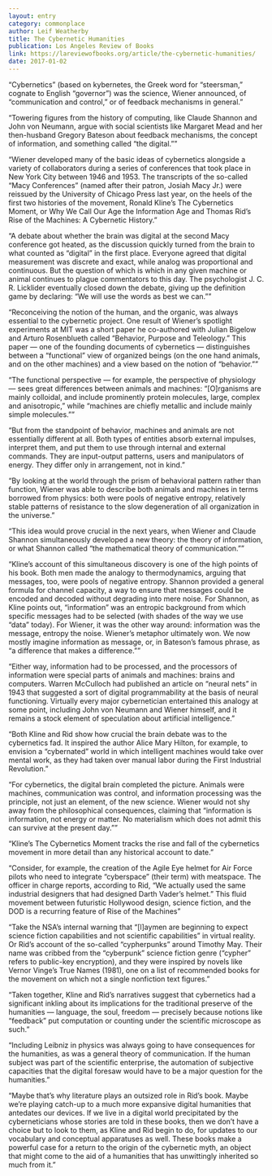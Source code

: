 ```yaml
---
layout: entry
category: commonplace
author: Leif Weatherby
title: The Cybernetic Humanities
publication: Los Angeles Review of Books
link: https://lareviewofbooks.org/article/the-cybernetic-humanities/
date: 2017-01-02
---
```


“Cybernetics” (based on kybernetes, the Greek word for “steersman,” cognate to English “governor”) was the science, Wiener announced, of “communication and control,” or of feedback mechanisms in general.”

“Towering figures from the history of computing, like Claude Shannon and John von Neumann, argue with social scientists like Margaret Mead and her then-husband Gregory Bateson about feedback mechanisms, the concept of information, and something called “the digital.””

“Wiener developed many of the basic ideas of cybernetics alongside a variety of collaborators during a series of conferences that took place in New York City between 1946 and 1953. The transcripts of the so-called “Macy Conferences” (named after their patron, Josiah Macy Jr.) were reissued by the University of Chicago Press last year, on the heels of the first two histories of the movement, Ronald Kline’s The Cybernetics Moment, or Why We Call Our Age the Information Age and Thomas Rid’s Rise of the Machines: A Cybernetic History.”

“A debate about whether the brain was digital at the second Macy conference got heated, as the discussion quickly turned from the brain to what counted as “digital” in the first place. Everyone agreed that digital measurement was discrete and exact, while analog was proportional and continuous. But the question of which is which in any given machine or animal continues to plague commentators to this day. The psychologist J. C. R. Licklider eventually closed down the debate, giving up the definition game by declaring: “We will use the words as best we can.””

“Reconceiving the notion of the human, and the organic, was always essential to the cybernetic project. One result of Wiener’s spotlight experiments at MIT was a short paper he co-authored with Julian Bigelow and Arturo Rosenblueth called “Behavior, Purpose and Teleology.” This paper — one of the founding documents of cybernetics — distinguishes between a “functional” view of organized beings (on the one hand animals, and on the other machines) and a view based on the notion of “behavior.””

“The functional perspective — for example, the perspective of physiology — sees great differences between animals and machines: “[O]rganisms are mainly colloidal, and include prominently protein molecules, large, complex and anisotropic,” while “machines are chiefly metallic and include mainly simple molecules.””

“But from the standpoint of behavior, machines and animals are not essentially different at all. Both types of entities absorb external impulses, interpret them, and put them to use through internal and external commands. They are input-output patterns, users and manipulators of energy. They differ only in arrangement, not in kind.”

“By looking at the world through the prism of behavioral pattern rather than function, Wiener was able to describe both animals and machines in terms borrowed from physics: both were pools of negative entropy, relatively stable patterns of resistance to the slow degeneration of all organization in the universe.”

“This idea would prove crucial in the next years, when Wiener and Claude Shannon simultaneously developed a new theory: the theory of information, or what Shannon called “the mathematical theory of communication.””

“Kline’s account of this simultaneous discovery is one of the high points of his book. Both men made the analogy to thermodynamics, arguing that messages, too, were pools of negative entropy. Shannon provided a general formula for channel capacity, a way to ensure that messages could be encoded and decoded without degrading into mere noise. For Shannon, as Kline points out, “information” was an entropic background from which specific messages had to be selected (with shades of the way we use “data” today). For Wiener, it was the other way around: information was the message, entropy the noise. Wiener’s metaphor ultimately won. We now mostly imagine information as message, or, in Bateson’s famous phrase, as “a difference that makes a difference.””

“Either way, information had to be processed, and the processors of information were special parts of animals and machines: brains and computers. Warren McCulloch had published an article on “neural nets” in 1943 that suggested a sort of digital programmability at the basis of neural functioning. Virtually every major cybernetician entertained this analogy at some point, including John von Neumann and Wiener himself, and it remains a stock element of speculation about artificial intelligence.”

“Both Kline and Rid show how crucial the brain debate was to the cybernetics fad. It inspired the author Alice Mary Hilton, for example, to envision a “cybernated” world in which intelligent machines would take over mental work, as they had taken over manual labor during the First Industrial Revolution.”

“For cybernetics, the digital brain completed the picture. Animals were machines, communication was control, and information processing was the principle, not just an element, of the new science. Wiener would not shy away from the philosophical consequences, claiming that “information is information, not energy or matter. No materialism which does not admit this can survive at the present day.””

“Kline’s The Cybernetics Moment tracks the rise and fall of the cybernetics movement in more detail than any historical account to date.”

“Consider, for example, the creation of the Agile Eye helmet for Air Force pilots who need to integrate “cyberspace” (their term) with meatspace. The officer in charge reports, according to Rid, “We actually used the same industrial designers that had designed Darth Vader’s helmet.” This fluid movement between futuristic Hollywood design, science fiction, and the DOD is a recurring feature of Rise of the Machines”

“Take the NSA’s internal warning that “[l]aymen are beginning to expect science fiction capabilities and not scientific capabilities” in virtual reality. Or Rid’s account of the so-called “cypherpunks” around Timothy May. Their name was cribbed from the “cyberpunk” science fiction genre (“cypher” refers to public-key encryption), and they were inspired by novels like Vernor Vinge’s True Names (1981), one on a list of recommended books for the movement on which not a single nonfiction text figures.”

“Taken together, Kline and Rid’s narratives suggest that cybernetics had a significant inkling about its implications for the traditional preserve of the humanities — language, the soul, freedom — precisely because notions like “feedback” put computation or counting under the scientific microscope as such.”

“Including Leibniz in physics was always going to have consequences for the humanities, as was a general theory of communication. If the human subject was part of the scientific enterprise, the automation of subjective capacities that the digital foresaw would have to be a major question for the humanities.”

“Maybe that’s why literature plays an outsized role in Rid’s book. Maybe we’re playing catch-up to a much more expansive digital humanities that antedates our devices. If we live in a digital world precipitated by the cyberneticians whose stories are told in these books, then we don’t have a choice but to look to them, as Kline and Rid begin to do, for updates to our vocabulary and conceptual apparatuses as well. These books make a powerful case for a return to the origin of the cybernetic myth, an object that might come to the aid of a humanities that has unwittingly inherited so much from it.”


